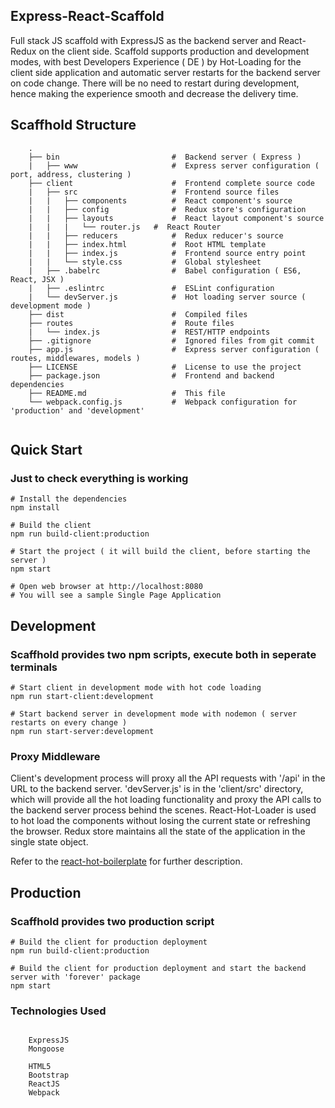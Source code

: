
## Express-React-Scaffold
Full stack JS scaffold with ExpressJS as the backend server and React-Redux on the client side. Scaffold supports production and development modes, with best Developers Experience ( DE ) by Hot-Loading for the client side application and automatic server restarts for the backend server on code change. There will be no need to restart during development, hence making the experience smooth and decrease the delivery time.

## Scaffhold Structure 

```
	.
	├── bin                         #  Backend server ( Express )
	|   ├── www                     #  Express server configuration ( port, address, clustering )
	├── client                      #  Frontend complete source code                                
	|   ├── src                     #  Frontend source files
	|   |   ├── components          #  React component's source
	|   |   ├── config              #  Redux store's configuration
	|   |   ├── layouts             #  React layout component's source
	|   |   |   └── router.js 	#  React Router    
	|   |   ├── reducers            #  Redux reducer's source
	|   |   ├── index.html          #  Root HTML template
	|   |   ├── index.js            #  Frontend source entry point
	|   |   └── style.css           #  Global stylesheet
	|   ├── .babelrc                #  Babel configuration ( ES6, React, JSX )
	|   ├── .eslintrc               #  ESLint configuration
	|   └── devServer.js            #  Hot loading server source ( development mode )
	├── dist                        #  Compiled files     
	├── routes                      #  Route files
	|   └── index.js                #  REST/HTTP endpoints
	├── .gitignore                  #  Ignored files from git commit
	├── app.js                      #  Express server configuration ( routes, middlewares, models )
	├── LICENSE                     #  License to use the project
	├── package.json                #  Frontend and backend dependencies
	├── README.md                   #  This file
	└── webpack.config.js           #  Webpack configuration for 'production' and 'development' 
 
```

## Quick Start
### Just to check everything is working
```
# Install the dependencies
npm install

# Build the client 
npm run build-client:production

# Start the project ( it will build the client, before starting the server )
npm start

# Open web browser at http://localhost:8080
# You will see a sample Single Page Application
```

## Development
### Scaffhold provides two npm scripts, execute both in seperate terminals
```	
# Start client in development mode with hot code loading
npm run start-client:development

# Start backend server in development mode with nodemon ( server restarts on every change )
npm run start-server:development
```

### Proxy Middleware
Client's development process will proxy all the API requests with '/api' in the URL to the backend server. 'devServer.js' is in the 'client/src' directory, which will provide all the hot loading functionality and proxy the API calls to the backend server process behind the scenes.
React-Hot-Loader is used to hot load the components without losing the current state or refreshing the browser. Redux store maintains all the state of the application in the single state object.

Refer to the [react-hot-boilerplate](https://github.com/gaearon/react-hot-boilerplate) for further description.
## Production
### Scaffhold provides two production script
```
# Build the client for production deployment
npm run build-client:production

# Build the client for production deployment and start the backend server with 'forever' package
npm start 
```



### Technologies Used
```
	
	ExpressJS
	Mongoose

	HTML5
	Bootstrap
	ReactJS
	Webpack

```